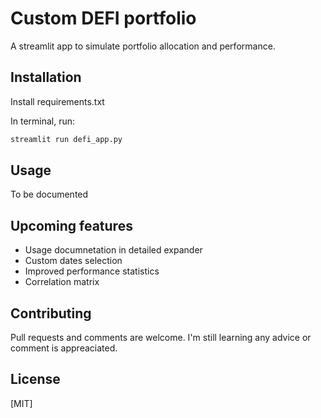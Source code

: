 # Custom DEFI portfolio

A streamlit app to simulate portfolio allocation and performance.

## Installation
Install requirements.txt

In terminal, run:
```python
streamlit run defi_app.py
```
## Usage
To be documented

## Upcoming features
* Usage documnetation in detailed expander
* Custom dates selection
* Improved performance statistics
* Correlation matrix

## Contributing

Pull requests and comments are welcome. 
I'm still learning any advice or comment is appreaciated.

## License

[MIT]